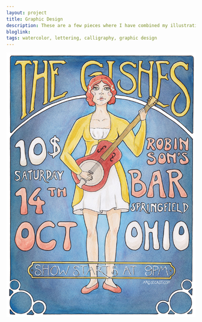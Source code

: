 ```yaml
---
layout: project
title: Graphic Design
description: These are a few pieces where I have combined my illustration work with lettering to create graphic design projects, such as book covers or event posters.
bloglink: 
tags: watercolor, lettering, calligraphy, graphic design
---
```


![Music poster](/assets/folio/design/illustration-music-poster.jpg "Calligraphy logo for Aether in Rhapsody, created in watercolor")